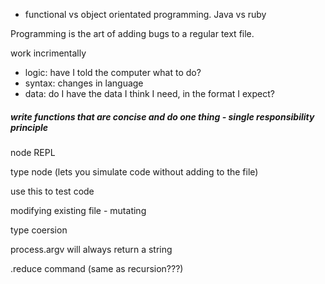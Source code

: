 

- functional vs object orientated programming. Java vs ruby


Programming is the art of adding bugs to a regular text file.


work incrimentally

- logic: have I told the computer what to do?
- syntax: changes in language
- data: do I have the data I think I need, in the format I expect?



##### write functions that are concise and do one thing - single responsibility principle


node REPL

type node (lets you simulate code without adding to the file)

use this to test code

modifying existing file - mutating


type coersion 

process.argv will always return a string


.reduce command (same as recursion???)

